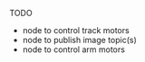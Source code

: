 TODO
- node to control track motors
- node to publish image topic(s)
- node to control arm motors


